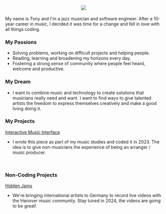 <br>
<h1 align="center">
  <a href="https://git.io/typing-svg">
    <img src="https://readme-typing-svg.herokuapp.com/?lines=Welcome+👋;&center=true&size=30">
  </a>
</h1>

My name is Tony and I'm a jazz musician and software engineer. After a 10-year career in music, I decided it was time for a change and fell in love with all things coding. 

### My Passions

- Solving problems, working on difficult projects and helping people.
- Reading, learning and broadening my horizons every day.
- Fostering a strong sense of community where people feel heard, welcome and productive.


### My Dream

- I want to combine music and technology to create solutions that musicians really need and want. I want to find ways to give talented artists the freedom to express themselves creatively and make a good living doing it.


### My Projects

[Interactive Music Interface](https://hagelslag.band/siehst_du/index.html)
- I wrote this piece as part of my music studies and coded it in 2023. The idea is to give non-musicians the experience of being an arranger / music producer.

<br>

### Non-Coding Projects

[Hidden Jams](https://hidden-jams.de/)
- We're bringing international artists to Germany to record live videos with the Hanover music community. Stay tuned in 2024, the videos are going to be great!